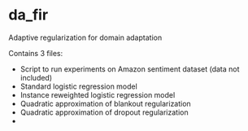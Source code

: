 # da_fir
Adaptive regularization for domain adaptation

Contains 3 files:
- Script to run experiments on Amazon sentiment dataset (data not included)
- Standard logistic regression model 
- Instance reweighted logistic regression model
- Quadratic approximation of blankout regularization
- Quadratic approximation of dropout regularization
- 
